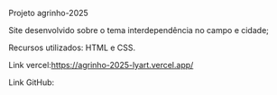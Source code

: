 Projeto agrinho-2025

Site desenvolvido sobre o tema interdependência no campo e cidade;

Recursos utilizados: HTML e CSS.

Link vercel:https://agrinho-2025-lyart.vercel.app/

Link GitHub:
